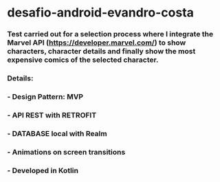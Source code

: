 # desafio-android-evandro-costa

### Test carried out for a selection process where I integrate the Marvel API (https://developer.marvel.com/) to show characters, character details and finally show the most expensive comics of the selected character.
### Details:
### - Design Pattern: MVP
### - API REST with RETROFIT
### - DATABASE local with Realm
### - Animations on screen transitions
### - Developed in Kotlin
